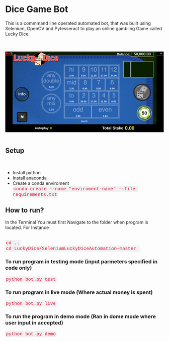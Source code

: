 
# Dice Game Bot
<p>
This is a commmand line operated automated bot, that was built using Selenium, OpenCV and Pytesseract to play an online gambling Game called Lucky Dice.
</p>


<br>
<br>

<img src="ReadMe-files\Lucky Dice.png" alt="Girl in a jacket" style="vertical-align:middle">
<br>
<br>

## Setup 
<br>
<ul>
    <li>Install python</li>
    <li>Install anaconda</li>
    <li>Create a conda enviroment<br> 
    <code>conda create --name "enviroment-name" --file requirements.txt</code>
    </li>

</ul>

## How to run? 

In the Terminal You must first Navigate to the folder when program is located. For Instance

<br>
<code>cd ..</code>
<br>
<code>cd LuckyDice/SeleniumLuckyDiceAutomation-master </code>



### To run program in testing mode (input parmeters specified  in code only)
<code>python bot.py test</code>
<br> 
### To run program in live mode (Where actual money is spent)
<code>python bot.py live</code>
<br>  
### To run the program in demo mode (Ran in dome mode where user input in accepted)
<code>python bot.py demo</code>

<style>
code {
  font-family: Consolas,"courier new";
  color: crimson;
  background-color: #f1f1f1;
  padding: 2px;
  font-size: 105%;
}
</style>

